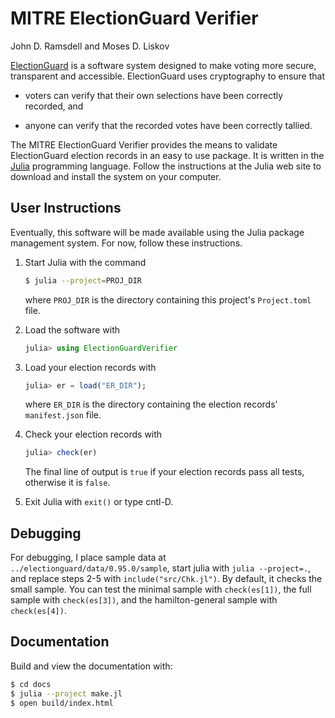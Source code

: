 # MITRE ElectionGuard Verifier

John D. Ramsdell and Moses D. Liskov

[ElectionGuard](https://www.electionguard.vote/) is a software system
designed to make voting more secure, transparent and accessible.
ElectionGuard uses cryptography to ensure that

 - voters can verify that their own selections have been correctly
   recorded, and

 - anyone can verify that the recorded votes have been correctly
   tallied.

The MITRE ElectionGuard Verifier provides the means to validate
ElectionGuard election records in an easy to use package.  It is
written in the [Julia](https://julialang.org/) programming language.
Follow the instructions at the Julia web site to download and install
the system on your computer.

## User Instructions

Eventually, this software will be made available using the Julia
package management system.  For now, follow these instructions.

 1. Start Julia with the command

   	```sh
	$ julia --project=PROJ_DIR
	```

	where `PROJ_DIR` is the directory containing this project's
    `Project.toml` file.

 2. Load the software with

    ```julia
    julia> using ElectionGuardVerifier
    ```

 3. Load your election records with

    ```julia
    julia> er = load("ER_DIR");
    ```

    where `ER_DIR` is the directory containing the election records'
    `manifest.json` file.

 4. Check your election records with

    ```julia
    julia> check(er)
    ```

    The final line of output is `true` if your election records pass
    all tests, otherwise it is `false`.

 5. Exit Julia with `exit()` or type cntl-D.

## Debugging

For debugging, I place sample data at
`../electionguard/data/0.95.0/sample`, start julia with `julia
--project=.`, and replace steps 2-5 with `include("src/Chk.jl")`.  By
default, it checks the small sample.  You can test the minimal sample
with `check(es[1])`, the full sample with `check(es[3])`, and the
hamilton-general sample with `check(es[4])`.

## Documentation

Build and view the documentation with:

``` sh
$ cd docs
$ julia --project make.jl
$ open build/index.html
```
